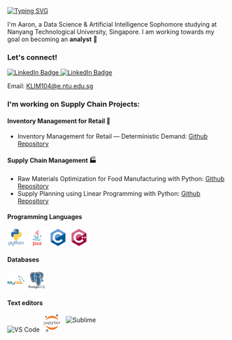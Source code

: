 [![Typing SVG](https://readme-typing-svg.herokuapp.com/?lines=Greetings!😇)](https://git.io/typing-svg)

I'm Aaron, a Data Science & Artificial Intelligence Sophomore studying at Nanyang Technological University, Singapore. I am working towards my goal on becoming an **analyst** 🚀

### Let's connect! 
<div id="badges">
  <a href="https://www.linkedin.com/in/lim-kang-wei"> <img src="https://img.shields.io/badge/LinkedIn-blue?style=for-the-badge&logo=linkedin&logoColor=white" alt="LinkedIn Badge"/> </a>
  <a href="KLIM104@e.ntu.edu.sg"> <img src="https://img.shields.io/badge/Outlook-white?style=for-the-badge&logo=outlook&logoColor=white" alt="LinkedIn Badge"/> </a>
  
Email: KLIM104@e.ntu.edu.sg
<img src="https://komarev.com/ghpvc/?username=lordAaron0121&style=flat-square&color=blue" alt=""/>

### I'm working on Supply Chain Projects:
#### Inventory Management for Retail 🛒
- Inventory Management for Retail — Deterministic Demand: [Github Repository](https://github.com/lordAaron0121/Supply-Chain-Optimization/tree/main/Inventory%20Management%20for%20Retail%20%E2%80%94%20Deterministic%20Demand)

#### Supply Chain Management 🏭
- Raw Materials Optimization for Food Manufacturing with Python: [Github Repository](https://github.com/lordAaron0121/Supply-Chain-Optimization/tree/main/Raw%20Materials%20Optimization%20for%20Food%20Manufacturing)
- Supply Planning using Linear Programming with Python: [Github Repository](https://github.com/lordAaron0121/Supply-Chain-Optimization/tree/main/Supply%20Planning%20using%20Linear%20Programming)

#### Programming Languages
<div>
  <img src="https://github.com/devicons/devicon/blob/master/icons/python/python-original-wordmark.svg" title="Python" alt="Python" width="40" height="40"/>&nbsp;
  <img src="https://github.com/devicons/devicon/blob/master/icons/java/java-original-wordmark.svg" title="Java" alt="Java" width="40" height="40"/>&nbsp;
  <img src="https://github.com/devicons/devicon/blob/master/icons/c/c-original.svg" title="C" alt="C" width="40" height="40"/>&nbsp;
  <img src="https://github.com/devicons/devicon/blob/master/icons/cplusplus/cplusplus-original.svg" title="C++" alt="C++" width="40" height="40"/>&nbsp;
</div>

#### Databases
<div>
  <img src="https://github.com/devicons/devicon/blob/master/icons/mysql/mysql-original-wordmark.svg" title="MySQL" alt="MySQL" width="40" height="40"/>&nbsp;
  <img src="https://github.com/devicons/devicon/blob/master/icons/postgresql/postgresql-original-wordmark.svg" title="PostgreSQL" alt="PostgreSQL" width="40" height="40"/>&nbsp;
</div>

#### Text editors
<p align="left">
<img src="https://github.com/devicons/devicon/blob/master/icons/visualstudio/vscode-original.svg" title="VS Code" alt="VS Code" width="40" height="40"/>&nbsp;
<img src="https://github.com/devicons/devicon/blob/master/icons/jupyter/jupyter-original-wordmark.svg" title="Jupyter" alt="Jupyter" width="40" height="40"/>&nbsp;
<img src="https://github.com/yurijserrano/Github-Profile-Readme-Logos/blob/master/text%20editors/sublime.svg" alt="Sublime" height="40" style="vertical-align:top; margin:4px">

</p>

